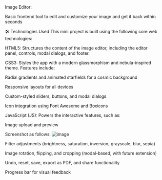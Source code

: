 Image Editor:

Basic frontend tool to edit and customize your image and get it back within seconds

🛠️ Technologies Used
This mini project is built using the following core web technologies:

HTML5:
Structures the content of the image editor, including the editor panel, controls, modal dialogs, and footer.

CSS3:
Styles the app with a modern glassmorphism and nebula-inspired theme. Features include:

Radial gradients and animated starfields for a cosmic background

Responsive layouts for all devices

Custom-styled sliders, buttons, and modal dialogs

Icon integration using Font Awesome and Boxicons

JavaScript (JS):
Powers the interactive features, such as:

Image upload and preview

Screenshot as follows:
![image](https://github.com/user-attachments/assets/8d0f2d9a-34c7-4b2d-98bf-4e1a2765aa50)


Filter adjustments (brightness, saturation, inversion, grayscale, blur, sepia)

Image rotation, flipping, and cropping (modal-based, with future extension)

Undo, reset, save, export as PDF, and share functionality

Progress bar for visual feedback
